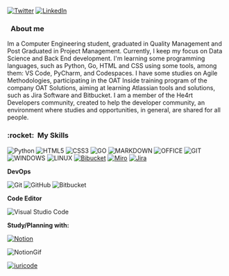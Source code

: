 [![Twitter](https://img.shields.io/badge/Twitter-1DA1F2?style=for-the-badge&logo=twitter&logoColor=white)](https://twitter.com/LucasBarcat)
[![LinkedIn](https://img.shields.io/badge/LinkedIn-0077B5?style=for-the-badge&logo=linkedin&logoColor=white)](https://www.linkedin.com/in/lucas-barcat/)

<h3> &nbsp; About me </h3>

 Im a Computer Engineering student, graduated in Quality Management and Post Graduated in Project Management. Currently, I keep my focus on Data Science and Back End development. I'm learning some programming languages, such as Python, Go, HTML and CSS using some tools, among them: VS Code, PyCharm, and Codespaces. I have some studies on Agile Methodologies, participating in the OAT Inside training program of the company OAT Solutions, aiming at learning Atlassian tools and solutions, such as Jira Software and Bitbucket. I am a member of the He4rt Developers community, created to help the developer community, an environment where studies and opportunities, in general, are shared for all people.


<h3> :rocket: &nbsp;My Skills </h3>

![Python](https://img.shields.io/badge/Python-3776AB?style=for-the-badge&logo=python&logoColor=white)
![HTML5](https://img.shields.io/badge/HTML5-E34F26?style=for-the-badge&logo=html5&logoColor=white)
![CSS3](https://img.shields.io/badge/CSS3-1572B6?style=for-the-badge&logo=css3&logoColor=white)
![GO](https://img.shields.io/badge/Go-00ADD8?style=for-the-badge&logo=go&logoColor=white)
![MARKDOWN](https://img.shields.io/badge/Markdown-000000?style=for-the-badge&logo=markdown&logoColor=white)
![OFFICE](https://img.shields.io/badge/Microsoft_Office-D83B01?style=for-the-badge&logo=microsoft-office&logoColor=white)
![GIT](https://img.shields.io/badge/Git-E34F26?style=for-the-badge&logo=git&logoColor=white)
![WINDOWS](https://img.shields.io/badge/Windows-017AD7?style=for-the-badge&logo=windows&logoColor=white)
![LINUX](https://img.shields.io/badge/Linux-E34F26?style=for-the-badge&logo=linux&logoColor=black)
[![Bibucket](https://img.shields.io/badge/Bitbucket-330F63?style=for-the-badge&logo=bitbucket&logoColor=white)](https://bitbucket.org/product)
[![Miro](https://img.shields.io/badge/Miro-F7C922?style=for-the-badge&logo=Miro&logoColor=050036)](https://bitbucket.org/product)
[![Jira](https://img.shields.io/badge/Jira-0052CC?style=for-the-badge&logo=Jira&logoColor=white)](https://bitbucket.org/product)

**DevOps**

  ![Git](https://img.shields.io/badge/-Git-333333?style=flat&logo=git)
  ![GitHub](https://img.shields.io/badge/-GitHub-333333?style=flat&logo=github)
  ![Bitbucket](https://img.shields.io/badge/-Bitbucket-333333?style=flat&logo=bitbucket)

**Code Editor**

  ![Visual Studio Code](https://img.shields.io/badge/-Visual%20Studio%20Code-333333?style=flat&logo=visual-studio-code&logoColor=007ACC)

**Study/Planning with:**

[![Notion](https://img.shields.io/badge/Notion-000000?style=for-the-badge&logo=notion&logoColor=white)](https://bitbucket.org/product)

![NotionGif](https://im4.ezgif.com/tmp/ezgif-4-5991ed9ab8.gif)

[![iuricode](https://github-readme-stats.vercel.app/api/top-langs/?username=lbarcat&hide=html&layout=compact=true&theme=dark)](https://github.com/lbarcat/github-readme-stats)